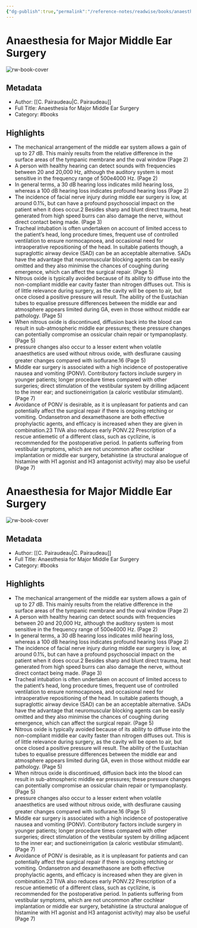 ```yaml
---
{"dg-publish":true,"permalink":"/reference-notes/readwise/books/anaesthesia-for-major-middle-ear-surgery/"}
---
```


# Anaesthesia for Major Middle Ear Surgery

![rw-book-cover](https://readwise-assets.s3.amazonaws.com/static/images/default-book-icon-5.25188386e520.png)

## Metadata
- Author: [[C. Pairaudeau\|C. Pairaudeau]]
- Full Title: Anaesthesia for Major Middle Ear Surgery
- Category: #books

## Highlights
- The mechanical arrangement of the middle ear system allows a gain of up to 27 dB. This mainly results from the relative difference in the surface areas of the tympanic membrane and the oval window (Page 2)
- A person with healthy hearing can detect sounds with frequencies between 20 and 20,000 Hz, although the auditory system is most sensitive in the frequency range of 500e4000 Hz. (Page 2)
- In general terms, a 30 dB hearing loss indicates mild hearing loss, whereas a 100 dB hearing loss indicates profound hearing loss (Page 2)
- The incidence of facial nerve injury during middle ear surgery is low, at around 0.1%, but can have a profound psychosocial impact on the patient when it does occur.2 Besides sharp and blunt direct trauma, heat generated from high speed burrs can also damage the nerve, without direct contact being made. (Page 3)
- Tracheal intubation is often undertaken on account of limited access to the patient’s head, long procedure times, frequent use of controlled ventilation to ensure normocapnoea, and occasional need for intraoperative repositioning of the head. In suitable patients though, a supraglottic airway device (SAD) can be an acceptable alternative. SADs have the advantage that neuromuscular blocking agents can be easily omitted and they also minimise the chances of coughing during emergence, which can affect the surgical repair. (Page 5)
- Nitrous oxide is typically avoided because of its ability to diffuse into the non-compliant middle ear cavity faster than nitrogen diffuses out. This is of little relevance during surgery, as the cavity will be open to air, but once closed a positive pressure will result. The ability of the Eustachian tubes to equalise pressure differences between the middle ear and atmosphere appears limited during GA, even in those without middle ear pathology. (Page 5)
- When nitrous oxide is discontinued, diffusion back into the blood can result in sub-atmospheric middle ear pressures; these pressure changes can potentially compromise an ossicular chain repair or tympanoplasty. (Page 5)
- pressure changes also occur to a lesser extent when volatile anaesthetics are used without nitrous oxide, with desﬂurane causing greater changes compared with isoﬂurane.16 (Page 5)
- Middle ear surgery is associated with a high incidence of postoperative nausea and vomiting (PONV). Contributory factors include surgery in younger patients; longer procedure times compared with other surgeries; direct stimulation of the vestibular system by drilling adjacent to the inner ear; and suctioneirrigation (a caloric vestibular stimulant). (Page 7)
- Avoidance of PONV is desirable, as it is unpleasant for patients and can potentially affect the surgical repair if there is ongoing retching or vomiting. Ondansetron and dexamethasone are both effective prophylactic agents, and efﬁcacy is increased when they are given in combination.23 TIVA also reduces early PONV.22 Prescription of a rescue antiemetic of a different class, such as cyclizine, is recommended for the postoperative period. In patients suffering from vestibular symptoms, which are not uncommon after cochlear implantation or middle ear surgery, betahistine (a structural analogue of histamine with H1 agonist and H3 antagonist activity) may also be useful (Page 7)
# Anaesthesia for Major Middle Ear Surgery

![rw-book-cover](https://readwise-assets.s3.amazonaws.com/static/images/default-book-icon-5.25188386e520.png)

## Metadata
- Author: [[C. Pairaudeau\|C. Pairaudeau]]
- Full Title: Anaesthesia for Major Middle Ear Surgery
- Category: #books

## Highlights
- The mechanical arrangement of the middle ear system allows a gain of up to 27 dB. This mainly results from the relative difference in the surface areas of the tympanic membrane and the oval window (Page 2)
- A person with healthy hearing can detect sounds with frequencies between 20 and 20,000 Hz, although the auditory system is most sensitive in the frequency range of 500e4000 Hz. (Page 2)
- In general terms, a 30 dB hearing loss indicates mild hearing loss, whereas a 100 dB hearing loss indicates profound hearing loss (Page 2)
- The incidence of facial nerve injury during middle ear surgery is low, at around 0.1%, but can have a profound psychosocial impact on the patient when it does occur.2 Besides sharp and blunt direct trauma, heat generated from high speed burrs can also damage the nerve, without direct contact being made. (Page 3)
- Tracheal intubation is often undertaken on account of limited access to the patient’s head, long procedure times, frequent use of controlled ventilation to ensure normocapnoea, and occasional need for intraoperative repositioning of the head. In suitable patients though, a supraglottic airway device (SAD) can be an acceptable alternative. SADs have the advantage that neuromuscular blocking agents can be easily omitted and they also minimise the chances of coughing during emergence, which can affect the surgical repair. (Page 5)
- Nitrous oxide is typically avoided because of its ability to diffuse into the non-compliant middle ear cavity faster than nitrogen diffuses out. This is of little relevance during surgery, as the cavity will be open to air, but once closed a positive pressure will result. The ability of the Eustachian tubes to equalise pressure differences between the middle ear and atmosphere appears limited during GA, even in those without middle ear pathology. (Page 5)
- When nitrous oxide is discontinued, diffusion back into the blood can result in sub-atmospheric middle ear pressures; these pressure changes can potentially compromise an ossicular chain repair or tympanoplasty. (Page 5)
- pressure changes also occur to a lesser extent when volatile anaesthetics are used without nitrous oxide, with desﬂurane causing greater changes compared with isoﬂurane.16 (Page 5)
- Middle ear surgery is associated with a high incidence of postoperative nausea and vomiting (PONV). Contributory factors include surgery in younger patients; longer procedure times compared with other surgeries; direct stimulation of the vestibular system by drilling adjacent to the inner ear; and suctioneirrigation (a caloric vestibular stimulant). (Page 7)
- Avoidance of PONV is desirable, as it is unpleasant for patients and can potentially affect the surgical repair if there is ongoing retching or vomiting. Ondansetron and dexamethasone are both effective prophylactic agents, and efﬁcacy is increased when they are given in combination.23 TIVA also reduces early PONV.22 Prescription of a rescue antiemetic of a different class, such as cyclizine, is recommended for the postoperative period. In patients suffering from vestibular symptoms, which are not uncommon after cochlear implantation or middle ear surgery, betahistine (a structural analogue of histamine with H1 agonist and H3 antagonist activity) may also be useful (Page 7)
